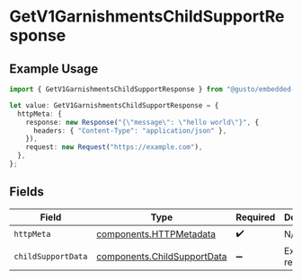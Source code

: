 # GetV1GarnishmentsChildSupportResponse

## Example Usage

```typescript
import { GetV1GarnishmentsChildSupportResponse } from "@gusto/embedded-api/models/operations/getv1garnishmentschildsupport.js";

let value: GetV1GarnishmentsChildSupportResponse = {
  httpMeta: {
    response: new Response("{\"message\": \"hello world\"}", {
      headers: { "Content-Type": "application/json" },
    }),
    request: new Request("https://example.com"),
  },
};
```

## Fields

| Field                                                                      | Type                                                                       | Required                                                                   | Description                                                                |
| -------------------------------------------------------------------------- | -------------------------------------------------------------------------- | -------------------------------------------------------------------------- | -------------------------------------------------------------------------- |
| `httpMeta`                                                                 | [components.HTTPMetadata](../../models/components/httpmetadata.md)         | :heavy_check_mark:                                                         | N/A                                                                        |
| `childSupportData`                                                         | [components.ChildSupportData](../../models/components/childsupportdata.md) | :heavy_minus_sign:                                                         | Example response                                                           |